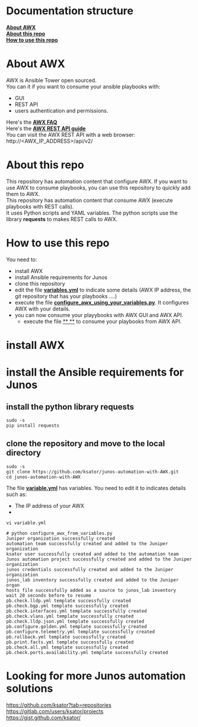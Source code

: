 # Documentation structure
[**About AWX**](README.md#about-this-project)  
[**About this repo**](README.md#about-this-repo)  
[**How to use this repo**](README.md#how-to-use-this-repo)  

# About AWX

AWX is Ansible Tower open sourced.  
You can it if you want to consume your ansible playbooks with:
- GUI
- REST API
- users authentication and permissions. 

Here's the [**AWX FAQ**](https://www.ansible.com/products/awx-project/faq)  
Here's the [**AWX REST API guide**](http://docs.ansible.com/ansible-tower/2.3.0/html/towerapi/index.html)  
You can visit the AWX REST API with a web browser: http://<AWX_IP_ADDRESS>/api/v2/  

# About this repo  

This repository has automation content that configure AWX. If you want to use AWX to consume playbooks, you can use this repository to quickly add them to AWX.  
This repository has automation content that consume AWX (execute playbooks with REST calls).    
It uses Python scripts and YAML variables. The python scripts use the library **requests** to makes REST calls to AWX.   

# How to use this repo 

You need to: 
- install AWX
- install Ansible requirements for Junos
- clone this repository
- edit the file [**variables.yml**](variables.yml) to indicate some details (AWX IP address, the git repository that has your playbooks ....)
- execute the file [**configure_awx_using_your_variables.py**](configure_awx_using_your_variables.py). It configures AWX with your details.
- you can now consume your playybooks with AWX GUI and AWX API.  
   - execute the file [** **]() to consume your playbooks from AWX API. 


# install AWX

# install the Ansible requirements for Junos

## install the python library **requests**
```
sudo -s
pip install requests
```
## clone the repository and move to the local directory
```
sudo -s
git clone https://github.com/ksator/junos-automation-with-AWX.git
cd junos-automation-with-AWX
```

The file [**variable.yml**](variable.yml) has variables. You need to edit it to indicates details such as: 
- The IP address of your AWX  
- 


```
vi variable.yml
```
```
# python configure_awx_from_variables.py 
Juniper organization successfully created
automation team successfully created and added to the Juniper organization
ksator user successfully created and added to the automation team
Junos automation project successfully created and added to the Juniper organization
junos credentials successfully created and added to the Juniper organization
junos_lab inventory successfully created and added to the Juniper organ
hosts file successfully added as a source to junos_lab inventory
wait 20 seconds before to resume
pb.check.lldp.yml template successfully created
pb.check.bgp.yml template successfully created
pb.check.interfaces.yml template successfully created
pb.check.vlans.yml template successfully created
pb.check.lldp.json.yml template successfully created
pb.configure.golden.yml template successfully created
pb.configure.telemetry.yml template successfully created
pb.rollback.yml template successfully created
pb.print.facts.yml template successfully created
pb.check.all.yml template successfully created
pb.check.ports.availability.yml template successfully created
```
# Looking for more Junos automation solutions

https://github.com/ksator?tab=repositories  
https://gitlab.com/users/ksator/projects  
https://gist.github.com/ksator/  

